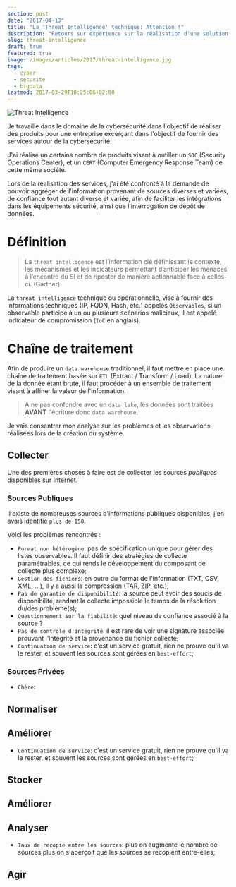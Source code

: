 ```yaml
---
section: post
date: "2017-04-13"
title: "La 'Threat Intelligence' technique: Attention !"
description: "Retours sur expérience sur la réalisation d'une solution de CTI"
slug: threat-intelligence
draft: true
featured: true
image: /images/articles/2017/threat-intelligence.jpg
tags:
  - cyber
  - securite
  - bigdata
lastmod: 2017-03-29T10:25:06+02:00
---
```


![Threat Intelligence](/images/articles/2017/threat-intelligence.jpg)

Je travaille dans le domaine de la cybersécurité dans l'objectif de réaliser
des produits pour une entreprise excerçant dans l'objectif de fournir des
services autour de la cybersécurité.

J'ai réalisé un certains nombre de produits visant à outiller un `SOC` (Security
  Operations Center), et un `CERT` (Computer Emergency Response Team) de cette
même société.

Lors de la réalisation des services, j'ai été confronté à la demande de pouvoir
aggréger de l'information provenant de sources diverses et variées, de confiance
tout autant diverse et variée, afin de faciliter les intégrations dans les
équipements sécurité, ainsi que l'interrogation de dépôt de données.

# Définition

> La `threat intelligence` est l’information clé définissant le contexte, les
> mécanismes et les indicateurs permettant d’anticiper les menaces à l’encontre
> du SI et de riposter de manière actionnable face à celles-ci. (Gartner)

La `threat intelligence` technique ou opérationnelle, vise à fournir des
informations techniques (IP, FQDN, Hash, etc.) appelés `Observables`, si
un observable participe à un ou plusieurs scénarios malicieux, il est appelé
indicateur de compromission (`IoC` en anglais).

# Chaîne de traitement

Afin de produire un `data warehouse` traditionnel, il faut mettre en place une
chaîne de traitement basée sur `ETL` (Extract / Transform / Load). La nature de
la donnée étant brute, il faut procéder à un ensemble de traitement visant à
affiner la valeur de l'information.

> A ne pas confondre avec un `data lake`, les données sont traitées **AVANT**
> l'écriture donc `data warehouse`.

Je vais consentrer mon analyse sur les problèmes et les observations réalisées
lors de la création du système.

## Collecter

Une des premières choses à faire est de collecter les sources *publiques*
disponibles sur Internet.

### Sources Publiques

Il existe de nombreuses sources d'informations publiques disponibles, j'en avais
identifié `plus de 150`.

Voici les problèmes rencontrés :

  * `Format non hétérogène`: pas de spécification unique pour gérer des listes
    observables. Il faut définir des stratégies de collecte paramétrables, ce
    qui rends le développement du composant de collecte plus complexe;
  * `Gestion des fichiers`: en outre du format de l'information (TXT, CSV, XML,
    ...), il y a aussi la compression (TAR, ZIP, etc.);
  * `Pas de garantie de disponibilité`: la source peut avoir des soucis de
    disponibilité, rendant la collecte impossible le temps de la résolution
    du/des problème(s);
  * `Questionnement sur la fiabilité`: quel niveau de confiance associé à la
    source ?
  * `Pas de contrôle d'intégrité`: il est rare de voir une signature associée
    prouvant l'intégrité et la provenance du fichier collecté;
  * `Continuation de service`: c'est un service gratuit, rien ne prouve qu'il va
    le rester, et souvent les sources sont gérées en `best-effort`;

### Sources Privées

  * `Chère`:

## Normaliser

## Améliorer

  * `Continuation de service`: c'est un service gratuit, rien ne prouve qu'il va
    le rester, et souvent les sources sont gérées en `best-effort`;

## Stocker

## Améliorer

## Analyser

  * `Taux de recopie entre les sources`: plus on augmente le nombre de sources
    plus on s'aperçoit que les sources se recopient entre-elles;

## Agir
